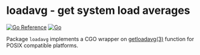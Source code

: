 # loadavg - get system load averages

[![Go Reference](https://pkg.go.dev/badge/github.com/dim13/loadavg.svg)](https://pkg.go.dev/github.com/dim13/loadavg)
[![Go](https://github.com/dim13/loadavg/actions/workflows/go.yml/badge.svg)](https://github.com/dim13/loadavg/actions/workflows/go.yml)

Package `loadavg` implements a CGO wrapper on
[getloadavg(3)](https://man.openbsd.org/getloadavg.3) function
for POSIX compatible platforms.
